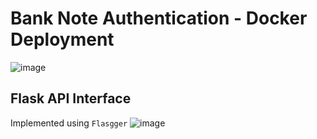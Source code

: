 # Bank Note Authentication - Docker Deployment

![image](https://user-images.githubusercontent.com/68152189/127547183-b3859671-adb7-4add-94ef-690face12717.png)

## Flask API Interface
Implemented using ```Flasgger```
![image](https://user-images.githubusercontent.com/68152189/127551373-fafaadb4-a1df-4556-92b7-d39c1088b992.png)
